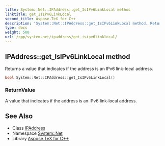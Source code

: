 ```yaml
---
title: System::Net::IPAddress::get_IsIPv6LinkLocal method
linktitle: get_IsIPv6LinkLocal
second_title: Aspose.TeX for C++
description: 'System::Net::IPAddress::get_IsIPv6LinkLocal method. Returns a value that indicates if the address is an IPv6 link-local address in C++.'
type: docs
weight: 500
url: /cpp/system.net/ipaddress/get_isipv6linklocal/
---
```

## IPAddress::get_IsIPv6LinkLocal method


Returns a value that indicates if the address is an IPv6 link-local address.

```cpp
bool System::Net::IPAddress::get_IsIPv6LinkLocal()
```


### ReturnValue

A value that indicates if the address is an IPv6 link-local address.

## See Also

* Class [IPAddress](../)
* Namespace [System::Net](../../)
* Library [Aspose.TeX for C++](../../../)
